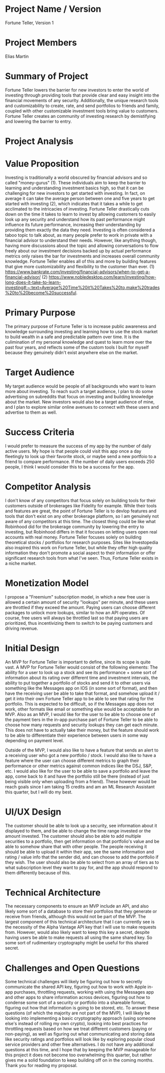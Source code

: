 # Project Name / Version
Fortune Teller, Version 1

# Project Members
Elias Martin

# Summary of Project
Fortune Teller lowers the barrier for new investors to enter the world of investing through providing tools that provide clear 
and easy insight into the financial movements of any security. Additionally, the unique research tools and customizability to 
create, rate, and send portfolios to friends and family, coupled with other customizable investment tools bring value to customers. 
Fortune Teller creates an community of investing research by demistifying and lowering the barrier to entry.

# Project Analysis
# Value Proposition

Investing is traditionally a world obscured by financial advisors and so called "money-gurus" (1). These individuals 
aim to keep the barrier to learning and understanding investment basics high, so that it can be challenging for new
investors to get started with investing. In fact, on average it can take the average person between one and five years
to get started with investing (2), which indicates that it takes a while to get acclimated to the intricacies of investing. 
Fortune Teller drastically cuts down on the time it takes to learn to invest by allowing customers to easily look up any 
security and understand how its past performance might influence its future performance, increasing their understanding 
by providing them exactly the data they need. Investing is often considered a taboo topic to talk about, as many people 
prefer to work in private with a financial advisor to understand their needs. However, like anything though, having more 
discussions about the topic and allowing conversations to flow freely about our investment decisions backed up by actual 
performance metrics only raises the bar for investments and increases overall community knowledge. Fortune Teller enables 
all of this and more by building features that give more customizability and flexibility to the customer than ever. 
(1) https://www.bankrate.com/investing/financial-advisors/when-to-get-a-financial-advisor/
(2) https://www.nobledesktop.com/learn/investing/how-long-does-it-take-to-learn-investing#:~:text=Average%20Time%20it%20Takes%20to,make%20trades%20to%20become%20successful. 

# Primary Purpose

The primary purpose of Fortune Teller is to increase public awareness and knowledge surrounding investing and 
learning how to use the stock market to build wealth in a safe and predictable pattern over time. It is the culimination
of my personal knowledge and quest to learn more over the past four years, and reflects some of the custom tools I built for 
myself because they genuinely didn't exist anywhere else on the market. 

# Target Audience

My target audience would be people of all backgrounds who want to learn more about investing. To reach such a target audience,
I plan to do some advertising on subreddits that focus on investing and building knowledge about the market. New investors would
also be a target audience of mine, and I plan to explore similar online avenues to connect with these users and advertise to them as well. 

# Success Criteria

I would prefer to measure the success of my app by the number of daily active users. My hope is that 
people could visit this app once a day fleetingly to look up their favorite stock, or maybe send a new 
portfoio to a friend to compare performance. If the number of daily users exceeds 250 people, I think
I would consider this to be a success for the app. 

# Competitor Analysis

I don't know of any competitors that focus solely on building tools for their customers outside of brokerages like
Fidelity for example. While their tools and features are great, the point of Fortune Teller is to devlop 
features and tools that don't exist on any other brokerage platform, so I am genuinely not aware of any competitors 
at this time. The closest thing could be like what Robinhood did for the brokerage community by lowering the entry to 
investing, but Robinhood differs in that it focuses on letting users open real accounts with real money. Fortune Teller 
focuses solely on building theoretical stocks / portfolios for research purposes. Sites like Investopedia also 
inspired this work on Fortune Teller, but while they offer high quality information they don't promote a social aspect
to their information or offer significant research tools from what I've seen. Thus, Fortune Teller exists in a niche market. 

# Monetization Model

I propose a "Freemium" subscription model, in which a new free user is allowed a certain amount of security "lookups"
per minute, and these users are throttled if they exceed the amount. Paying users can choose different packages to unlock 
more lookups, similar to how an API operates. Of course, free users will always be throttled last so that paying users 
are prioritized, thus incentivizing them to switch to be paying customers and driving revenue. 

# Initial Design

An MVP for Fortune Teller is important to define, since its scope is quite vast. 
A MVP for Fortune Teller would consist of the following elements: 
The ability for a user to look up a stock and see its performance + some sort of 
information about its rating over different time and investment intervals, the ability to put together a portfolio 
of stocks and send it to other users via something like the Messages app on IOS (in some sort of format), and then have the receiving
user be able to take that format, and somehow upload it / get it into their own Fortune Teller app to be able to see
that rating for the portfolio. This is expected to be difficult, so if the Messages app does not work, other formats like email
or something else would be acceptable for an MVP. Also as an MVP, I would like for the user to be able to choose one of the payment tiers
in the in-app purchase part of Fortune Teller to be able to choose how many requests and security lookups they can get each minute. This 
does not have to actually take their money, but the feature should work to be able to differentiate their experience between users in some way
depending on payment level. 

Outside of the MVP, I would also like to have a feature that sends an alert to a receiving user who got a new portfolio / stock. 
I would also like to have a feature where the user can choose different metrics to graph their performance or other metrics 
against common indices like the DSJ, S&P, etc. I would also like for the user to be able to save a portfolio and leave the app, 
come back to it and have the portfolio still be there (instead of just being visible only when uploading from a friend). 
These however would be reach goals since I am taking 15 credits and am an ML Research Assistant this quarter, but I will do my best. 

# UI/UX Design

The customer should be able to look up a security, see information about it displayed to them, and 
be able to change the time range invested or the amount invested. The customer should also be able 
to add multiple securities to a portfolio, then get information on that portfolio's value and be 
able to somehow share that with other people. The people receiving it should be able to upload it 
within their app, see the same information and rating / value info that the sender did, and can 
choose to add the portfolio if they wish. The user should also be able to select from an array of tiers
as to what subscription level they want to pay for, and the app should respond to them differently 
because of this. 

# Technical Architecture

The necessary components to ensure an MVP include an API, and also likely some sort of a database to store their 
portfolios that they generate or receive from friends, although this would not be part of the MVP. The largest component of this 
technical architecture that I can currently see is the necessity of the Alpha Vantage API key that I will use to make requests from. 
However, would also likely want to keep this key a secret, despite having users be able to make requests all using the same shared key. 
So some sort of rudimentary cryptography might be useful for this shared secret. 

# Challenges and Open Questions

Some technical challenges will likely be figuring out how to secretly communicate the shared API key, figuring out how to work with 
Apple in-app purchases, throttling requests, working with using the Messages app and other apps to share information across devices, 
figuring out how to condense some sort of a security or portfolio into a shareable format, figuring out how that information is going 
to be stored, etc. To answer these questions (of which the majority are not part of the MVP), I will likely be looking into implementing 
a basic cryptography approach (using someone else's instead of rolling my own crypto), looking into best practices for throttling requests based 
on how we treat different customers (paying or non-paying), as well as figuring out what communicating and storing data like security ratings and 
portfolios will look like by exploring popular cloud service providers and other free alternatives. I do not have any additional questions at this time, 
and I hope that by keeping the MVP manageable for this project it does not become too overwhelming this quarter, but rather gives me a solid 
foundation to keep building off on in the coming months. Thank you for reading my proposal. 
